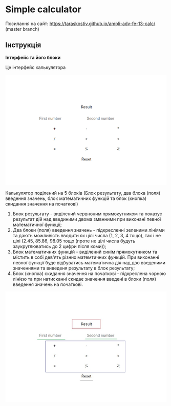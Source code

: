 # Simple calculator

Посилання на сайт: https://taraskostiv.github.io/ampli-adv-fe-13-calc/ (master branch)

## Інструкція

**Інтерфейс та його блоки**

Це інтерфейс калькулятора

![interface](img\readme\interface.png)

Калькулятор поділений на 5 блоків (Блок результату, два блока (поля) введення значень, блок математичних функцій та блок (кнопка) скидання значення на початкові)

1. Блок результату - виділений червноним прямокутником та показує результат дій над введиними двома змвнними при виконані певної математичної функції;
2. Два блоки (поля) введення значень - підкресленні зеленими лініями та дають можливість вводити як цілі числа (1, 2, 3, 4 тощо), так і не цілі (2.45, 85.86, 98.05 тощо (проте не цілі числа будуть заукруглюватись до 2 цифри після коми));
3. Блок математичних функцій - виділений синім прямокутником та містить в собі дев'ять різних матемтичних функцій. При виконанні певної функції буде відбуватись математична дія над дво введеними значеннями та виведеня результату в блок результату;
4. Блок (кнопка) скидання значення на початкові - підкреслена чорною лінією та при натисканні скидає значення введені в блоки (поля) введення значень на початкові.

![interface-explanation](img\readme\interface-explanation.jpg)

